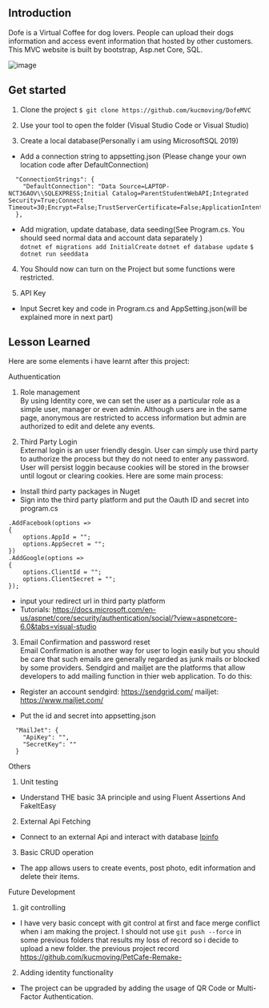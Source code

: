 <h2>Introduction</h2> 
Dofe is a Virtual Coffee for dog lovers. People can upload their dogs information and access event information that hosted by other customers.
This MVC website is built by bootstrap, Asp.net Core, SQL.

![image](https://user-images.githubusercontent.com/92262463/179393161-d3ca1d1c-9a5a-403c-aa40-fc8aea4cf34f.png)

<h2>Get started</h2>

1. Clone the project
```$ git clone https://github.com/kucmoving/DofeMVC```

2. Use your tool to open the folder (Visual Studio Code or Visual Studio)

3. Create a local database(Personally i am using MicrosoftSQL 2019)
* Add a connection string to appsetting.json (Please change your own location code after DefaultConnection)<br>
```{
  "ConnectionStrings": {
    "DefaultConnection": "Data Source=LAPTOP-NCT36AOV\\SQLEXPRESS;Initial Catalog=ParentStudentWebAPI;Integrated Security=True;Connect Timeout=30;Encrypt=False;TrustServerCertificate=False;ApplicationIntent=ReadWrite;MultiSubnetFailover=False"
  },
```
* Add migration, update database, data seeding(See Program.cs. You should seed normal data and account data separately )<br>
```dotnet ef migrations add InitialCreate```
```dotnet ef database update```
```$ dotnet run seeddata```<br>

4. You Should now can turn on the Project but some functions were restricted.

5. API Key
* Input Secret key and code in Program.cs and AppSetting.json(will be explained more in next part)


<h2>Lesson Learned</h2>

Here are some elements i have learnt after this project:<br>

Authuentication
1. Role management<br>
By using Identity core, we can set the user as a particular role as a simple user, manager or even admin. Although users are in the same page, anonymous 
are restricted to access information but admin are authorized to edit and delete any events.

2. Third Party Login<br>
External login is an user friendly desgin. User can simply use third party to authorize the process but they do not need to enter any password.
User will persist loggin because cookies will be stored in the browser until logout or clearing cookies. Here are some main process:

* Install third party packages in Nuget 
* Sign into the third party platform and put the Oauth ID and secret into program.cs
```builder.Services.AddAuthentication()
.AddFacebook(options =>
{
    options.AppId = "";
    options.AppSecret = "";
})
.AddGoogle(options =>
{
    options.ClientId = "";
    options.ClientSecret = "";
});
```
* input your redirect url in third party platform 
* Tutorials: https://docs.microsoft.com/en-us/aspnet/core/security/authentication/social/?view=aspnetcore-6.0&tabs=visual-studio

3. Email Confirmation and password reset<br>
Email Confirmation is another way for user to login easily but you should be care that such emails are generally regarded as junk mails or blocked by some providers.
Sendgird and mailjet are the platforms that allow developers to add mailing function in thier web application. To do this:

* Register an account
sendgird: https://sendgrid.com/
mailjet: https://www.mailjet.com/

* Put the id and secret into appsetting.json 
```
  "MailJet": {
    "ApiKey": "",
    "SecretKey": ""
  }
```

Others
1. Unit testing
* Understand THE basic 3A principle and using Fluent Assertions And FakeItEasy

2. External Api Fetching
* Connect to an external Api and interact with database 
[Ipinfo](https://ipinfo.io/)

3. Basic CRUD operation
* The app allows users to create events, post photo, edit information and delete their items.

Future Development 
1. git controlling 
* I have very basic concept with git control at first and face merge conflict when i am making the project. I should not use ```git push --force``` in some previous folders that results my loss of record so i decide to upload a new folder.
the previous project record
https://github.com/kucmoving/PetCafe-Remake-


2. Adding identity functionality
* The project can be upgraded by adding the usage of QR Code or Multi-Factor Authentication.




